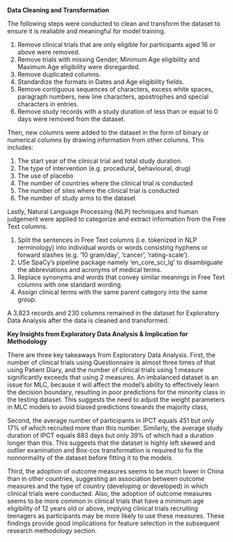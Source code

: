 **Data Cleaning and Transformation**

The following steps were conducted to clean and transform the dataset to ensure it is realiable and meaningful for model training.

1. Remove clinical trials that are only eligible for participants aged 16 or above were removed.
2. Remove trials with missing Gender, Minimum Age eligibility and Maximum Age eligibility were disregarded. 
3. Remove duplicated columns.
4. Standardize the formats in Dates and Age eligibility fields.
5. Remove contiguous sequences of characters, excess white spaces, paragraph numbers, new line characters, apostrophes and special characters in entries.
6. Remove study records with a study duration of less than or equal to 0 days were removed from the dataset.

Then, new columns were added to the dataset in the form of binary or numerical columns by drawing information from other columns. This includes:

1. The start year of the clinical trial and total study duration.
2. The type of intervention (e.g. procedural, behavioural, drug)
3. The use of placebo
4. The number of countries where the clinical trial is conducted
5. The number of sites where the clinical trial is conducted
6. The number of study arms to the dataset

Lastly, Natural Language Processing (NLP) techniques and human judgement were applied to categorize and extract information from the Free Text columns.

1. Split the  sentences in Free Text columns (i.e. tokenized in NLP terminology) into individual words or words consisting hyphens or forward slashes (e.g. ‘10 gram/day’, ‘cancer’, ‘rating-scale’).
2. USe SpaCy’s pipeline package namely ‘en_core_sci_lg’ to disambiguate the abbreviations and acronyms of medical terms.
3. Replace synonyms and words that convey similar meanings in Free Text columns with one standard wording.
4. Assign clinical terms with the same parent category into the same group. 

A 3,823 records and 230 columns remained in the dataset for Exploratory Data Analysis after the data is cleaned and transformed. 

**Key Insights from Exploratory Data Analysis & Implication for Methodology**

There are three key takeaways from Exploratory Data Analysis. First, the number of clinical trials using Questionnaire is almost three times of that using Patient Diary, and the number of clinical trials using 1 measure significantly exceeds that using 2 measures. An imbalanced dataset is an issue for MLC, because it will affect the model’s ability to effectively learn the decision boundary, resulting in poor predictions for the minority class in the testing dataset. This suggests the need to adjust the weight parameters in MLC models to avoid biased predictions towards the majority class,

Second, the average number of participants in IPCT equals 451 but only 17% of which recruited more than this number. Similarly, the average study duration of IPCT equals 883 days but only 39% of which had a duration longer than this. This suggests that the dataset is highly left skewed and outlier examination and Box-cox transformation is required to fix the nonnormality of the dataset before fitting it to the models. 

Third, the adoption of outcome measures seems to be much lower in China than in other countries, suggesting an association between outcome measures and the type of country (developing or developed) in which clinical trials were conducted. Also, the adoption of outcome measures seems to be more common in clinical trials that have a minimum age eligibility of 12 years old or above, implying clinical trials recruiting teenagers as participants may be more likely to use these measures. These findings provide good implications for feature selection in the subsequent research methodology section.

